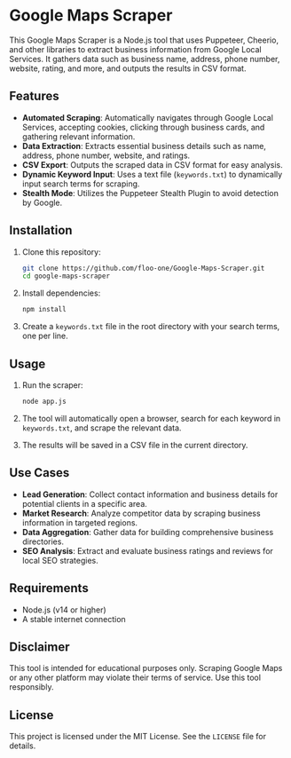 # Google Maps Scraper

This Google Maps Scraper is a Node.js tool that uses Puppeteer, Cheerio, and other libraries to extract business information from Google Local Services. It gathers data such as business name, address, phone number, website, rating, and more, and outputs the results in CSV format.

## Features

- **Automated Scraping**: Automatically navigates through Google Local Services, accepting cookies, clicking through business cards, and gathering relevant information.
- **Data Extraction**: Extracts essential business details such as name, address, phone number, website, and ratings.
- **CSV Export**: Outputs the scraped data in CSV format for easy analysis.
- **Dynamic Keyword Input**: Uses a text file (`keywords.txt`) to dynamically input search terms for scraping.
- **Stealth Mode**: Utilizes the Puppeteer Stealth Plugin to avoid detection by Google.

## Installation

1. Clone this repository:
    ```bash
    git clone https://github.com/floo-one/Google-Maps-Scraper.git
    cd google-maps-scraper
    ```

2. Install dependencies:
    ```bash
    npm install
    ```

3. Create a `keywords.txt` file in the root directory with your search terms, one per line.

## Usage

1. Run the scraper:
    ```bash
    node app.js
    ```

2. The tool will automatically open a browser, search for each keyword in `keywords.txt`, and scrape the relevant data.

3. The results will be saved in a CSV file in the current directory.

## Use Cases

- **Lead Generation**: Collect contact information and business details for potential clients in a specific area.
- **Market Research**: Analyze competitor data by scraping business information in targeted regions.
- **Data Aggregation**: Gather data for building comprehensive business directories.
- **SEO Analysis**: Extract and evaluate business ratings and reviews for local SEO strategies.

## Requirements

- Node.js (v14 or higher)
- A stable internet connection

## Disclaimer

This tool is intended for educational purposes only. Scraping Google Maps or any other platform may violate their terms of service. Use this tool responsibly.

## License

This project is licensed under the MIT License. See the `LICENSE` file for details.
